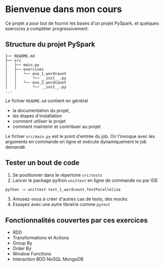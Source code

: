 # Bienvenue dans mon cours

Ce projet a pour but de fournir les bases d'un projet PySpark, 
et quelques exercices à compléter progressivement.

## Structure du projet PySpark
```
├── README.md
├── src
│   ├── main.py
│   ├── exercises
│   │   └── exo_1_wordcount
│   │       └── __init__.py
│   │   └── exo_2_wordcount
│   │       └── __init__.py
...
```

Le fichier `README.md` contient en général
- la documentation du projet,
- les étapes d'installation
- comment utiliser le projet
- comment maintenir et contribuer au projet

Le fichier `src/main.py` est le point d'entrée du job.
On l'invoque avec les arguments en commande en ligne et exécute dynamiquement le job demandé.

## Tester un bout de code
1. Se positionner dans le répertoire `src/tests`
2. Lancer le package python `unittest` en ligne de commande ou par IDE
```bash
python -m unittest test_1_wordcount.TestParallelize
```
3. Amusez-vous à créer d'autres cas de tests, des mocks
4. Essayez avec une autre librairie comme `pytest`

## Fonctionnalités couvertes par ces exercices
- RDD
- Transformations et Actions
- Group By
- Order By
- Window Functions
- Interaction BDD NoSQL MongoDB